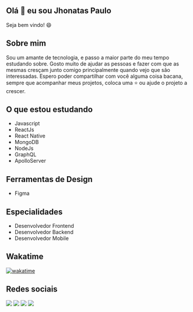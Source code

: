 ## Olá 👋 eu sou Jhonatas Paulo

Seja bem vindo! 😄


## Sobre mim

Sou um amante de tecnologia, e passo a maior parte do meu tempo estudando sobre. Gosto muito de ajudar as pessoas e fazer com que as mesmas cresçam junto comigo principalmente quando vejo que são interessadas. Espero poder compartilhar com você alguma coisa bacana, sempre que acompanhar meus projetos, coloca uma ⭐ ou ajude o projeto a crescer. 

## O que estou estudando
  
- Javascript
- ReactJs
- React Native
- MongoDB
- NodeJs
- GraphQL
- ApolloServer

## Ferramentas de Design

- Figma

## Especialidades

- Desenvolvedor Frontend
- Desenvolvedor Backend
- Desenvolvedor Mobile

## Wakatime
[![wakatime](https://wakatime.com/badge/user/0d6e07ea-deca-460d-acc9-edce5316eabb.svg)](https://wakatime.com/@0d6e07ea-deca-460d-acc9-edce5316eabb)

## Redes sociais

[<img src="https://img.shields.io/badge/twitter-%231DA1F2.svg?&style=for-the-badge&logo=twitter&logoColor=white" />](https://twitter.com/JhonatasPaulo) 
[<img src="https://img.shields.io/badge/linkedin-%230077B5.svg?&style=for-the-badge&logo=linkedin&logoColor=white" />](https://www.linkedin.com/in/jhonataspaulo/) 
[<img src = "https://img.shields.io/badge/instagram-%23E4405F.svg?&style=for-the-badge&logo=instagram&logoColor=white">](https://www.instagram.com/jhonataspaullo/) 
[<img src = "https://img.shields.io/badge/facebook-%231877F2.svg?&style=for-the-badge&logo=facebook&logoColor=white">](https://www.facebook.com/jhonataspaullo)


